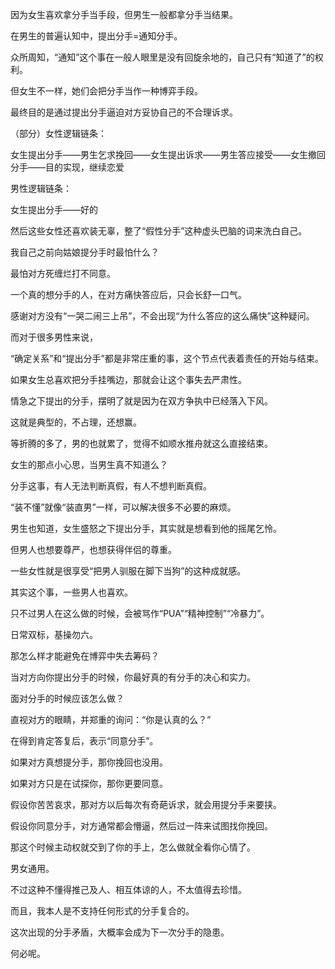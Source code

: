 因为女生喜欢拿分手当手段，但男生一般都拿分手当结果。

在男生的普遍认知中，提出分手=通知分手。

众所周知，“通知”这个事在一般人眼里是没有回旋余地的，自己只有“知道了”的权利。

但女生不一样，她们会把分手当作一种博弈手段。

最终目的是通过提出分手逼迫对方妥协自己的不合理诉求。

（部分）女性逻辑链条：

女生提出分手——男生乞求挽回——女生提出诉求——男生答应接受——女生撤回分手——目的实现，继续恋爱

男性逻辑链条：

女生提出分手——好的

然后这些女性还喜欢装无辜，整了“假性分手”这种虚头巴脑的词来洗白自己。

我自己之前向姑娘提分手时最怕什么？

最怕对方死缠烂打不同意。

一个真的想分手的人，在对方痛快答应后，只会长舒一口气。

感谢对方没有“一哭二闹三上吊”，不会出现“为什么答应的这么痛快”这种疑问。



而对于很多男性来说，

“确定关系”和“提出分手”都是非常庄重的事，这个节点代表着责任的开始与结束。

如果女生总喜欢把分手挂嘴边，那就会让这个事失去严肃性。

情急之下提出的分手，摆明了就是因为在双方争执中已经落入下风。

这就是典型的，不占理，还想赢。



等折腾的多了，男的也就累了，觉得不如顺水推舟就这么直接结束。

女生的那点小心思，当男生真不知道么？

分手这事，有人无法判断真假，有人不想判断真假。

“装不懂”就像“装直男”一样，可以解决很多不必要的麻烦。

男生也知道，女生盛怒之下提出分手，其实就是想看到他的摇尾乞怜。

但男人也想要尊严，也想获得伴侣的尊重。

一些女性就是很享受“把男人驯服在脚下当狗”的这种成就感。

其实这个事，一些男人也喜欢。

只不过男人在这么做的时候，会被骂作“PUA”“精神控制”“冷暴力”。

日常双标，基操勿六。



那怎么样才能避免在博弈中失去筹码？

当对方向你提出分手的时候，你最好真的有分手的决心和实力。

面对分手的时候应该怎么做？

直视对方的眼睛，并郑重的询问：“你是认真的么？”

在得到肯定答复后，表示“同意分手”。

如果对方真想提分手，那你挽回也没用。

如果对方只是在试探你，那你更要同意。

假设你苦苦哀求，那对方以后每次有奇葩诉求，就会用提分手来要挟。

假设你同意分手，对方通常都会懵逼，然后过一阵来试图找你挽回。

那这个时候主动权就交到了你的手上，怎么做就全看你心情了。

男女通用。

不过这种不懂得推己及人、相互体谅的人，不太值得去珍惜。

而且，我本人是不支持任何形式的分手复合的。

这次出现的分手矛盾，大概率会成为下一次分手的隐患。

何必呢。

